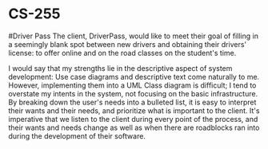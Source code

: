 # CS-255

#Driver Pass
The client, DriverPass, would like to meet their goal of filling in a seemingly blank spot between new drivers and obtaining their drivers' license: to offer online and on the road classes on the student's time.

I would say that my strengths lie in the descriptive aspect of system development: Use case diagrams and descriptive text come naturally to me. However, implementing them into a UML Class diagram is difficult; I tend to overstate my intents in the system, not focusing on the basic infrastructure. 
By breaking down the user's needs into a bulleted list, it is easy to interpret their wants and their needs, and prioritize what is important to the client. It's imperative that we listen to the client during every point of the process, and their wants and needs change as well as when there are roadblocks ran into during the development of their software. 
